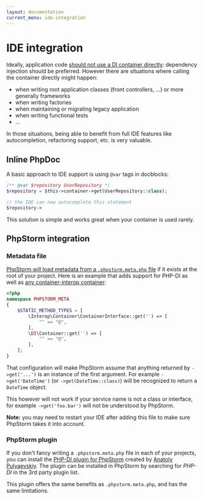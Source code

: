```yaml
---
layout: documentation
current_menu: ide-integration
---
```


# IDE integration

Ideally, application code [should not use a DI container directly](best-practices.md): dependency injection should be preferred. However there are situations where calling the container directly might happen:

- when writing root application classes (front controllers, …) or more generally frameworks
- when writing factories
- when maintaining or migrating legacy application
- when writing functional tests
- ...

In those situations, being able to benefit from full IDE features like autocompletion, refactoring support, etc. is very valuable.

## Inline PhpDoc

A basic approach to IDE support is using `@var` tags in docblocks:

```php
/** @var $repository UserRepository */
$repository = $this->container->get(UserRepository::class);

// the IDE can now autocomplete this statement
$repository->
```

This solution is simple and works great when your container is used rarely.

## PhpStorm integration

### Metadata file

[PhpStorm will load metadata from a `.phpstorm.meta.php` file](https://confluence.jetbrains.com/display/PhpStorm/PhpStorm+Advanced+Metadata) if it exists at the root of your project. Here is an example that adds support for PHP-DI as well as [any container-interop container](https://github.com/container-interop/container-interop#compatible-projects):

```php
<?php
namespace PHPSTORM_META
{
    $STATIC_METHOD_TYPES = [
        \Interop\Container\ContainerInterface::get('') => [
            "" == "@",
        ],
        \DI\Container::get('') => [
            "" == "@",
        ],
    ];
}
```

That configuration will make PhpStorm assume that anything returned by `->get('...')` is an instance of the first argument. For example `->get('DateTime')` (or `->get(DateTime::class)`) will be recognized to return a `DateTime` object.

This however will not work if your service name is not a class or interface, for example `->get('foo.bar')` will not be understood by PhpStorm.

**Note:** you may need to restart your IDE after adding this file to make sure PhpStorm takes it into account.

### PhpStorm plugin

If you don't fancy writing a `.phpstorm.meta.php` file in each of your projects, you can install the [PHP-DI plugin for PhpStorm](https://github.com/pulyaevskiy/phpstorm-phpdi) created by [Anatoly Pulyaevskiy](https://github.com/pulyaevskiy). The plugin can be installed in PhpStorm by searching for *PHP-DI* in the 3rd party plugin list.

This plugin offers the same benefits as `.phpstorm.meta.php`, and has the same limitations.
